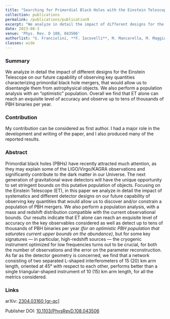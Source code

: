 ```yaml
---
title: "Searching for Primordial Black Holes with the Einstein Telescope: impact of design and systematics"
collection: publications
permalink: /publications/publication9
excerpt: "We analyze in detail the impact of different designs for the Einstein Telescope on our future capability of observing key quantities characterizing primordial black hole mergers and also perform a population analysis."
date: 2023-08-3
venue: 'Phys. Rev. D 108, 043506'
authorlist: "G. Franciolini, **F. Iacovelli**, M. Mancarella, M. Maggiore, P. Pani and A. Riotto"
classes: wide
---
```


### Summary
We analyze in detail the impact of different designs for the Einstein Telescope on our future capability of observing key quantities characterizing primordial black hole mergers, that would allow us to disentangle them from astrophysical objects. We also perform a population analysis with an “optimistic” population. Overall we find that ET alone can reach an exquisite level of accuracy and observe up to tens of thousands of PBH binaries per year.

### Contribution
My contribution can be considered as first author. I had a major role in the development and writing of the paper, and I also produced many of the reported results.

### Abstract
Primordial black holes (PBHs) have recently attracted much attention, as they may explain some of the LIGO/Virgo/KAGRA observations and significantly contribute to the dark matter in our Universe. The next generation of gravitational wave detectors will have the unique opportunity to set stringent bounds on this putative population of objects. Focusing on the Einstein Telescope (ET), in this paper we analyze in detail the impact of systematics and different detector designs on our future capability of observing key quantities that would allow us to discover and/or constrain a population of PBH mergers. We also perform a population analysis, with a mass and redshift distribution compatible with the current observational bounds. Our results indicate that ET alone can reach an exquisite level of accuracy on the key observables considered as well as detect up to tens of thousands of PBH binaries per year *(for an optimistic PBH population that saturates current upper bounds on the abundance)*, but for some key signatures — in particular, high-redshift sources — the cryogenic instrument optimized for low frequencies turns out to be crucial, for both the number of observations and the error on the parameter reconstruction. As far as the detector geometry is concerned, we find that a network consisting of two separated L-shaped interferometers of 15 (20) km arm length, oriented at 45° with respect to each other, performs better than a single triangular-shaped instrument of 10 (15) km arm length, for all the metrics considered.

### Links

<i class="ai ai-arxiv ai-fw"></i> arXiv: [2304.03160 [gr-qc]](https://arxiv.org/abs/2304.03160)

<i class="ai ai-doi ai-fw"></i> Publisher DOI: [10.1103/PhysRevD.108.043506](https://doi.org/10.1103/physrevd.108.043506)